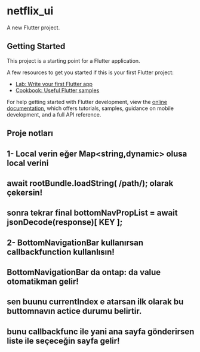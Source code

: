 # netflix_ui

A new Flutter project.

## Getting Started

This project is a starting point for a Flutter application.

A few resources to get you started if this is your first Flutter project:

- [Lab: Write your first Flutter app](https://docs.flutter.dev/get-started/codelab)
- [Cookbook: Useful Flutter samples](https://docs.flutter.dev/cookbook)

For help getting started with Flutter development, view the
[online documentation](https://docs.flutter.dev/), which offers tutorials,
samples, guidance on mobile development, and a full API reference.

## Proje notları

## 1- Local verin eğer Map<string,dynamic> olusa local verini

## await rootBundle.loadString( /path/); olarak çekersin!

## sonra tekrar final bottomNavPropList = await jsonDecode(response)[ KEY ];

## 2- BottomNavigationBar kullanırsan callbackfunction kullanlısın!

## BottomNavigationBar da ontap: da value otomatikman gelir!

## sen buunu currentIndex e atarsan ilk olarak bu buttomnavın actice durumu belirtir.

## bunu callbackfunc ile yani ana sayfa gönderirsen liste ile seçeceğin sayfa gelir!
